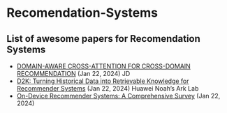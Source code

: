 # Recomendation-Systems
## List of awesome papers for Recomendation Systems
- [DOMAIN-AWARE CROSS-ATTENTION FOR CROSS-DOMAIN RECOMMENDATION](https://arxiv.org/pdf/2401.11705.pdf) (Jan 22, 2024) JD
- [D2K: Turning Historical Data into Retrievable Knowledge for Recommender Systems](https://arxiv.org/pdf/2401.11478.pdf) (Jan 22, 2024) Huawei Noah’s Ark Lab
- [On-Device Recommender Systems: A Comprehensive Survey](https://arxiv.org/pdf/2401.11441.pdf) (Jan 22, 2024) 
